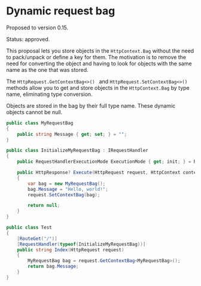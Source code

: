 # Dynamic request bag

Proposed to version 0.15.

Status: approved.

This proposal lets you store objects in the `HttpContext.Bag` without the need to pack/unpack or define a key for them. The motivation is to remove the need for converting the object and having to look for objects with the same name as the one that was stored.

The `HttpRequest.GetContextBag<>() ` and `HttpRequest.SetContextBag<>()` methods allow you to get and store objects in the `HttpContext.Bag` by type name, eliminating type conversion.

Objects are stored in the bag by their full type name. These dynamic objects cannot be null.

```cs
public class MyRequestBag
{
    public string Message { get; set; } = "";
}

public class InitializeMyRequestBag : IRequestHandler
{
    public RequestHandlerExecutionMode ExecutionMode { get; init; } = RequestHandlerExecutionMode.BeforeContents;

    public HttpResponse? Execute(HttpRequest request, HttpContext context)
    {
        var bag = new MyRequestBag();
        bag.Message = "Hello, world!";
        request.SetContextBag(bag);

        return null;
    }
}

public class Test
{
    [RouteGet("/")]
    [RequestHandler(typeof(InitializeMyRequestBag))]
    public string Index(HttpRequest request)
    {
        MyRequestBag bag = request.GetContextBag<MyRequestBag>();
        return bag.Message;
    }
}
```